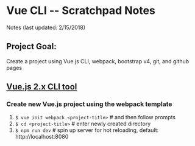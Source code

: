 # Vue CLI -- Scratchpad Notes

Notes (last updated: 2/15/2018)

## Project Goal:

Create a project using Vue.js CLI, webpack, bootstrap v4, git, and github pages

## [Vue.js 2.x CLI tool](https://vuejs.org/v2/guide/installation.html#CLI)

### Create new Vue.js project using the webpack template
1) `$ vue init webpack <project-title>` # and then follow prompts
2) `$ cd <project-title>`               # enter newly created directory
3) `$ npm run dev`                      # spin up server for hot reloading, default: http://localhost:8080

### 
